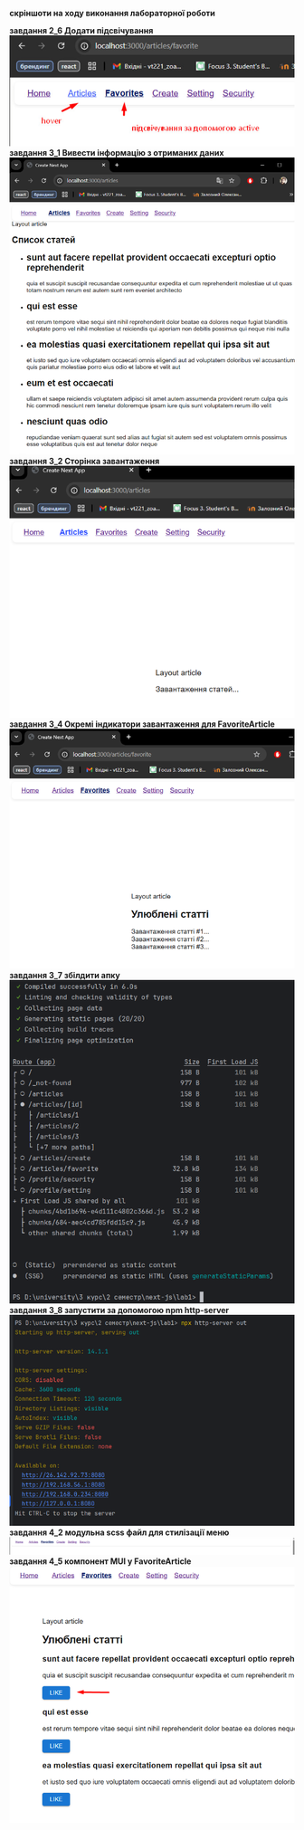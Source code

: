 **скріншоти на ходу виконання лабораторної роботи**

**завдання 2_6 Додати підсвічування**
![image](./screenshots/2_6.jpg)
**завдання 3_1 Вивести інформацію з отриманих даних**
![image](./screenshots/3_1.png)
**завдання 3_2 Сторінка завантаження**
![image](./screenshots/3_2.png)
**завдання 3_4 Окремі індикатори завантаження для FavoriteArticle**
![image](./screenshots/3_4.png)
**завдання 3_7 збілдити апку**
![image](./screenshots/3_7.png)
**завдання 3_8 запустити за допомогою npm http-server**
![image](./screenshots/3_8.png)
**завдання 4_2 модульна scss файл для стилізації меню**
![image](./screenshots/4_2.png)
**завдання 4_5 компонент MUI у FavoriteArticle**
![image](./screenshots/4_5.png)